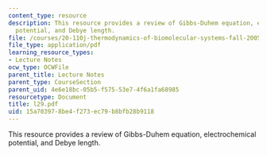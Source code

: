 ```yaml
---
content_type: resource
description: This resource provides a review of Gibbs-Duhem equation, electrochemical
  potential, and Debye length.
file: /courses/20-110j-thermodynamics-of-biomolecular-systems-fall-2005/15a703978be4f273ec79b8bfb28b9118_l29.pdf
file_type: application/pdf
learning_resource_types:
- Lecture Notes
ocw_type: OCWFile
parent_title: Lecture Notes
parent_type: CourseSection
parent_uid: 4e6e18bc-05b5-f575-53e7-4f6a1fa68985
resourcetype: Document
title: l29.pdf
uid: 15a70397-8be4-f273-ec79-b8bfb28b9118
---
```

This resource provides a review of Gibbs-Duhem equation, electrochemical potential, and Debye length.

